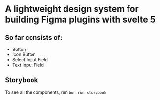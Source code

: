 # A lightweight design system for building Figma plugins with svelte 5

## So far consists of:

- Button
- Icon Button
- Select Input Field
- Text Input Field

## Storybook

To see all the components, run
`bun run storybook`
